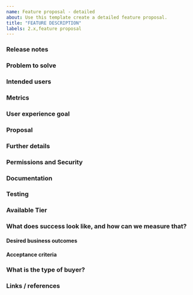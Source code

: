 ```yaml
---
name: Feature proposal - detailed
about: Use this template create a detailed feature proposal.
title: "FEATURE DESCRIPTION"
labels: 2.x,feature proposal
---
```


<!-- The first section "Release notes" is required if you want to have your release post blog PR generated. The next four sections: "Problem to solve", "Intended users", "User experience goal", and "Proposal", are strongly recommended in your first draft, while the rest of the sections can be filled out during the problem validation or breakdown phase. However, keep in mind that providing complete and relevant information early helps our product team validate the problem and start working on a solution. -->

### Release notes

<!-- What is the problem and solution you're proposing? This content sets the overall vision for the feature and serves as the release notes that will populate in various places, including the release post blog . -->

### Problem to solve 

<!-- What problem do we solve? Try to define the who/what/why of the opportunity as a user story. For example, "As a (who), I want (what), so I can (why/value)." -->

### Intended users

<!-- Who will use this feature? If known, include any of the following: types of users (e.g. Content Editor), personas, or specific company roles (e.g. Development Team Lead).

Personas are described at https://about.gitlab.com/handbook/marketing/product-marketing/roles-personas/

* [Delaney (Development Team Lead)](https://about.gitlab.com/handbook/marketing/product-marketing/roles-personas/#delaney-development-team-lead)
* [Priyanka (Platform Engineer)](https://about.gitlab.com/handbook/marketing/product-marketing/roles-personas/#priyanka-platform-engineer)
* [Dana (Data Analyst)](https://about.gitlab.com/handbook/marketing/product-marketing/roles-personas/#dana-data-analyst)
* [Eddie (Content Editor)](https://about.gitlab.com/handbook/marketing/product-marketing/roles-personas/#eddie-content-editor)
-->

### Metrics 

<!-- How are you going to track usage of this feature? Think about user behavior and their interaction with the product. What indicates someone is getting value from it?


-->

### User experience goal

<!-- What is the single user experience workflow this problem addresses?
For example, "The user should be able to use the UI/API/.gitlab-ci.yml with GitLab to <perform a specific task>"
https://about.gitlab.com/handbook/engineering/ux/ux-research-training/user-story-mapping/ -->


### Proposal

<!-- How are we going to solve the problem? Try to include the user journey! https://about.gitlab.com/handbook/journeys/#user-journey -->

### Further details

<!-- Include use cases, benefits, goals, or any other details that will help us understand the problem better. -->

### Permissions and Security

<!-- What permissions are required to perform the described actions? Are they consistent with the existing permissions as documented for user? Is the proposed behavior consistent between the UI, website, and other access methods (e.g. Site Licecnse management? -->

### Documentation

<!-- 
* Add all known Documentation Requirements in this section.
* If this feature requires database updates, document them here -->

### Testing

<!-- Please list the test areas that need to be added or updated to ensure that this feature will work as intended. Please use the list below as guidance.
* HTML regression test changes
* Visual regression test changes -->

### Available Tier

<!-- This section should be used for setting the appropriate tier that this feature will belong to. Pricing can be found here: https://about.gitlab.com/pricing/

* Business
* Enterprise
-->

### What does success look like, and how can we measure that?

<!--
Define both the success metrics and acceptance criteria. Note that success metrics indicate the desired business outcomes, while acceptance criteria indicate when the solution is working correctly. If there is no way to measure success, link to an issue that will implement a way to measure this.
-->
#### Desired  business outcomes



#### Acceptance criteria



### What is the type of buyer?

<!-- What is the buyer persona for this feature? See https://about.gitlab.com/handbook/marketing/product-marketing/roles-personas/buyer-persona/
In which enterprise tier should this feature go? See https://about.gitlab.com/handbook/product/pricing/#three-tiers -->

### Links / references

